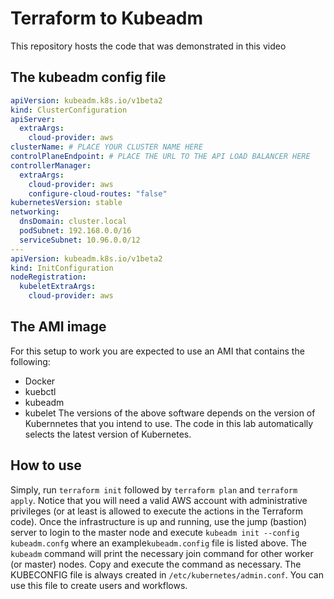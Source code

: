 # Terraform to Kubeadm
This repository hosts the code that was demonstrated in this video
## The kubeadm config file
```yaml
apiVersion: kubeadm.k8s.io/v1beta2
kind: ClusterConfiguration
apiServer:
  extraArgs:
    cloud-provider: aws
clusterName: # PLACE YOUR CLUSTER NAME HERE 
controlPlaneEndpoint: # PLACE THE URL TO THE API LOAD BALANCER HERE
controllerManager:
  extraArgs:
    cloud-provider: aws
    configure-cloud-routes: "false"
kubernetesVersion: stable
networking:
  dnsDomain: cluster.local
  podSubnet: 192.168.0.0/16
  serviceSubnet: 10.96.0.0/12
---
apiVersion: kubeadm.k8s.io/v1beta2
kind: InitConfiguration
nodeRegistration:
  kubeletExtraArgs:
    cloud-provider: aws
```
## The AMI image
For this setup to work you are expected to use an AMI that contains the following:
* Docker
* kuebctl
* kubeadm
* kubelet
The versions of the above software depends on the version of Kubernnetes that you intend to use. The code in this lab automatically selects the latest version of Kubernetes.
## How to use
Simply, run `terraform init` followed by `terraform plan` and  `terraform apply`. Notice that you will need a valid AWS account with administrative privileges (or at least is allowed to execute the actions in the Terraform code). Once the infrastructure is up and running, use the jump (bastion) server to login to the master node and execute `kubeadm init --config kubeadm.confg` where an example`kubeadm.config` file is listed above. The `kubeadm` command will print the necessary join command for other worker (or master) nodes. Copy and execute the command as necessary. The KUBECONFIG file is always created in `/etc/kubernetes/admin.conf`. You can use this file to create users and workflows.